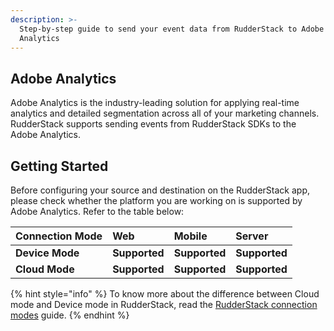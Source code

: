 ```yaml
---
description: >-
  Step-by-step guide to send your event data from RudderStack to Adobe
  Analytics
---
```


## Adobe Analytics

Adobe Analytics is the industry-leading solution for applying real-time analytics and detailed segmentation across all of your marketing channels.
RudderStack supports sending events from RudderStack SDKs to the Adobe Analytics.

## Getting Started

Before configuring your source and destination on the RudderStack app, please check whether the platform you are working on is supported by Adobe Analytics. Refer to the table below:

| **Connection Mode** | **Web** | **Mobile** | **Server** |
| :--- | :--- | :--- | :--- |
| **Device Mode** | **Supported** | **Supported** | **Supported** |
| **Cloud Mode** | **Supported** | **Supported** | **Supported** |

{% hint style="info" %}
To know more about the difference between Cloud mode and Device mode in RudderStack, read the [RudderStack connection modes](https://docs.rudderstack.com/get-started/rudderstack-connection-modes) guide.
{% endhint %}
